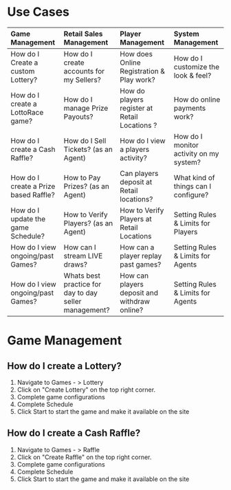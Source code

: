 <!-- TITLE: Use Cases -->
<!-- SUBTITLE: Most likely Use Cases when operating your Lottery or Raffle -->

# Use Cases


| Game Management           | Retail Sales Management           | Player Management  |  System Management|
| :-------------|:-------------|:-----|:-----|
| How do I Create a custom Lottery?  | How do I create accounts for my Sellers? |  How does Online Registration & Play work? | How do I customize the look & feel?   |
| How do I  create a LottoRace game?   | How do I manage Prize Payouts?  |    How do players register at Retail Locations ?  |  How do online payments work?  |
| How do I create a Cash Raffle? | How do I Sell Tickets? (as an Agent)      |   How do I view a players activity?  |  How do I monitor activity on my system?   |
| How do I create a Prize based Raffle? |  How to Pay Prizes? (as an Agent)   |   Can players deposit at Retail locations?  |   What kind of things can I configure? |   
| How do I update the game Schedule? | How to Verify Players? (as an Agent)     |    How to Verify Players at Retail Locations | Setting Rules & Limits for Players  |
| How do I view ongoing/past Games? |  How can I stream LIVE draws? |    How can a player replay past games? |  Setting Rules & Limits for Agents   |
| How do I view ongoing/past Games? |  Whats best practice for day to day seller management? |    How can players deposit and withdraw online? |  Setting Rules & Limits for Agents   |



# Game Management

## How do I create a Lottery?

1. Navigate to Games - > Lottery
2. Click on "Create Lottery" on the top right corner.
3. Complete game configurations
4. Complete Schedule
5. Click Start to start the game and make it available on the site

## How do I create a Cash Raffle?

1. Navigate to Games - > Raffle
2. Click on "Create Raffle" on the top right corner.
3. Complete game configurations
4. Complete Schedule
5. Click Start to start the game and make it available on the site

##  




